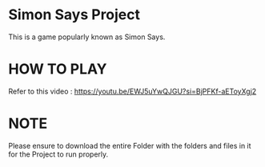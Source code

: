 # Simon Says Project

This is a game popularly known as Simon Says.

# HOW TO PLAY
Refer to this video : https://youtu.be/EWJ5uYwQJGU?si=BjPFKf-aEToyXgj2 

# NOTE 

Please ensure to download the entire Folder <SpotifyProject> with the folders and files in it for the Project to run properly.



